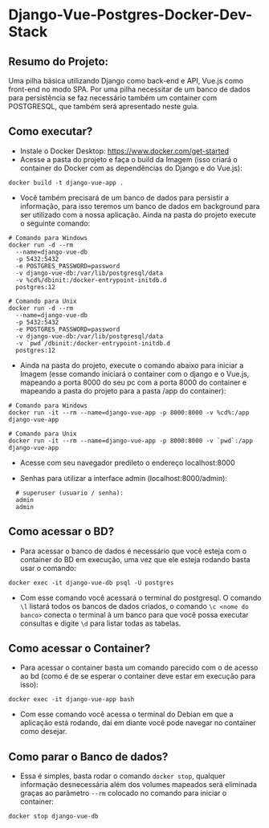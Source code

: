 # Django-Vue-Postgres-Docker-Dev-Stack

## Resumo do Projeto:

Uma pilha básica utilizando Django como back-end e API, Vue.js como front-end no modo SPA. Por uma pilha necessitar de um banco de dados para persistência se faz necessário também um container com POSTGRESQL, que também será apresentado neste guia.

## Como executar?
- Instale o Docker Desktop: https://www.docker.com/get-started
- Acesse a pasta do projeto e faça o build da Imagem (isso criará o container do Docker com as dependências do Django e do Vue.js):
```
docker build -t django-vue-app .
```
- Você também precisará de um banco de dados para persistir a informação, para isso teremos um banco de dados em background para ser utilizado com a nossa aplicação. Ainda na pasta do projeto execute o seguinte comando:
```
# Comando para Windows
docker run -d --rm
  --name=django-vue-db
  -p 5432:5432
  -e POSTGRES_PASSWORD=password
  -v django-vue-db:/var/lib/postgresql/data
  -v %cd%/dbinit:/docker-entrypoint-initdb.d
  postgres:12

# Comando para Unix
docker run -d --rm
  --name=django-vue-db
  -p 5432:5432
  -e POSTGRES_PASSWORD=password
  -v django-vue-db:/var/lib/postgresql/data
  -v `pwd`/dbinit:/docker-entrypoint-initdb.d
  postgres:12
```
- Ainda na pasta do projeto, execute o comando abaixo para iniciar a Imagem (esse comando iniciará o container com o django e o Vue.js, mapeando a porta 8000 do seu pc com a porta 8000 do container e mapeando a pasta do projeto para a pasta /app do container):
```
# Comando para Windows
docker run -it --rm --name=django-vue-app -p 8000:8000 -v %cd%:/app django-vue-app

# Comando para Unix
docker run -it --rm --name=django-vue-app -p 8000:8000 -v `pwd`:/app django-vue-app
```
- Acesse com seu navegador predileto o endereço localhost:8000

- Senhas para utilizar a interface admin (localhost:8000/admin):
```
  # superuser (usuario / senha):
  admin
  admin
```

## Como acessar o BD?
- Para acessar o banco de dados é necessário que você esteja com o container do BD em execução, uma vez que ele esteja rodando basta usar o comando:
```
docker exec -it django-vue-db psql -U postgres
```
- Com esse comando você acessará o terminal do postgresql. O comando `\l` listará todos os bancos de dados criados, o comando `\c <nome do banco>` conecta o terminal à um banco para que você possa executar consultas e digite `\d` para listar todas as tabelas.

## Como acessar o Container?
- Para acessar o container basta um comando parecido com o de acesso ao bd (como é de se esperar o container deve estar em execução para isso):
```
docker exec -it django-vue-app bash
```
- Com esse comando você acessa o terminal do Debian em que a aplicação está rodando, daí em diante você pode navegar no container como desejar.

## Como parar o Banco de dados?
- Essa é simples, basta rodar o comando `docker stop`, qualquer informação desnecessária além dos volumes mapeados será eliminada graças ao parâmetro `--rm` colocado no comando para iniciar o container:
```
docker stop django-vue-db
```
